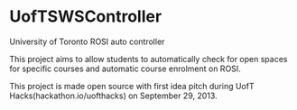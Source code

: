 UofTSWSController
=================

University of Toronto ROSI auto controller

This project aims to allow students to automatically check for open spaces for specific courses and automatic course enrolment on ROSI.

This project is made open source with first idea pitch during UofT Hacks(hackathon.io/uofthacks) on September 29, 2013.